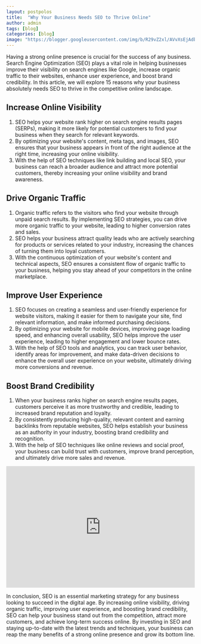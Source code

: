 ```yaml
---
layout: postpolos
title:  "Why Your Business Needs SEO to Thrive Online"
author: admin
tags: [blog]
categories: [blog]
image: "https://blogger.googleusercontent.com/img/b/R29vZ2xl/AVvXsEjAdbzQeVT_Q5Tx-flp12SOS7nyuIn3a3ESkezmV4gfb50lCpybUkbEZoJSk2N0dbAxOEOULGFXXjrH1jRMVEpk1AL2wKw0ft2hQ4IjttTwW_0qU4vlx7J2xdFbcUtTixdmlG3DuFsPf6hjjqw-UzsIQqXUkQIp1QUe3f3iR2viSDueEvtWir_IBJTv02J8/s1600/20240419_102217.jpg"
---
```



<p>Having a strong online presence is crucial for the success of any business. Search Engine Optimization (SEO) plays a vital role in helping businesses improve their visibility on search engines like Google, increase organic traffic to their websites, enhance user experience, and boost brand credibility. In this article, we will explore 15 reasons why your business absolutely needs SEO to thrive in the competitive online landscape.</p>
<h2>Increase Online Visibility</h2>
<ol>
<li>SEO helps your website rank higher on search engine results pages (SERPs), making it more likely for potential customers to find your business when they search for relevant keywords.</li>
<li>By optimizing your website's content, meta tags, and images, SEO ensures that your business appears in front of the right audience at the right time, increasing your online visibility.</li>
<li>With the help of SEO techniques like link building and local SEO, your business can reach a broader audience and attract more potential customers, thereby increasing your online visibility and brand awareness.</li>
</ol>
<h2>Drive Organic Traffic</h2>
<ol>
<li>Organic traffic refers to the visitors who find your website through unpaid search results. By implementing SEO strategies, you can drive more organic traffic to your website, leading to higher conversion rates and sales.</li>
<li>SEO helps your business attract quality leads who are actively searching for products or services related to your industry, increasing the chances of turning them into loyal customers.</li>
<li>With the continuous optimization of your website's content and technical aspects, SEO ensures a consistent flow of organic traffic to your business, helping you stay ahead of your competitors in the online marketplace.</li>
</ol>
<h2>Improve User Experience</h2>
<ol>
<li>SEO focuses on creating a seamless and user-friendly experience for website visitors, making it easier for them to navigate your site, find relevant information, and make informed purchasing decisions.</li>
<li>By optimizing your website for mobile devices, improving page loading speed, and enhancing overall usability, SEO helps improve the user experience, leading to higher engagement and lower bounce rates.</li>
<li>With the help of SEO tools and analytics, you can track user behavior, identify areas for improvement, and make data-driven decisions to enhance the overall user experience on your website, ultimately driving more conversions and revenue.</li>
</ol>
<h2>Boost Brand Credibility</h2>
<ol>
<li>When your business ranks higher on search engine results pages, customers perceive it as more trustworthy and credible, leading to increased brand reputation and loyalty.</li>
<li>By consistently producing high-quality, relevant content and earning backlinks from reputable websites, SEO helps establish your business as an authority in your industry, boosting brand credibility and recognition.</li>
<li>With the help of SEO techniques like online reviews and social proof, your business can build trust with customers, improve brand perception, and ultimately drive more sales and revenue.</li>
</ol>
<iframe width="100%" height="324" src="https://www.youtube.com/embed/Cy3NctLqtYw" title="Why Your Business Needs SEO (Entrepreneur Tips for Digital Marketing)" frameborder="0" allow="accelerometer; autoplay; clipboard-write; encrypted-media; gyroscope; picture-in-picture; web-share" referrerpolicy="strict-origin-when-cross-origin" allowfullscreen=""></iframe>
<p>In conclusion, SEO is an essential marketing strategy for any business looking to succeed in the digital age. By increasing online visibility, driving organic traffic, improving user experience, and boosting brand credibility, SEO can help your business stand out from the competition, attract more customers, and achieve long-term success online. By investing in SEO and staying up-to-date with the latest trends and techniques, your business can reap the many benefits of a strong online presence and grow its bottom line.</p>



